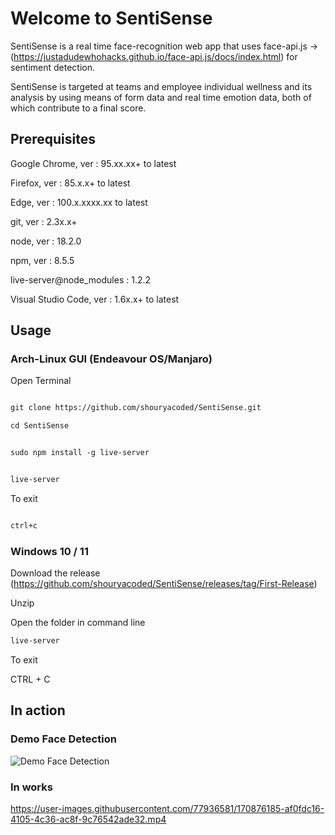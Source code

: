 # Welcome to SentiSense

SentiSense is a real time face-recognition web app that uses face-api.js -> (https://justadudewhohacks.github.io/face-api.js/docs/index.html) for sentiment detection. 

SentiSense is targeted at teams and employee individual wellness and its analysis by using means of form data and real time emotion data, both of which contribute to a final score. 

## Prerequisites



Google Chrome, ver : 95.xx.xx+ to latest 

Firefox, ver : 85.x.x+ to latest

Edge, ver : 100.x.xxxx.xx to latest

git, ver : 2.3x.x+

node, ver : 18.2.0

npm, ver : 8.5.5

live-server@node_modules : 1.2.2

Visual Studio Code, ver : 1.6x.x+ to latest

## Usage

### Arch-Linux GUI (Endeavour OS/Manjaro)

Open Terminal

```markdown

git clone https://github.com/shouryacoded/SentiSense.git

```
```markdown
cd SentiSense
```
```markdown

sudo npm install -g live-server

```

```markdown

live-server

```
To exit 

```markdown

ctrl+c

```

### Windows 10 / 11

Download the release (https://github.com/shouryacoded/SentiSense/releases/tag/First-Release)

Unzip 

Open the folder in command line

```markdown
live-server
```
To exit

CTRL + C



## In action

### Demo Face Detection

![Demo Face Detection](https://github.com/shouryacoded/SentiSense/blob/main/Demo-Detection.png)



### In works

https://user-images.githubusercontent.com/77936581/170876185-af0fdc16-4105-4c36-ac8f-9c76542ade32.mp4
